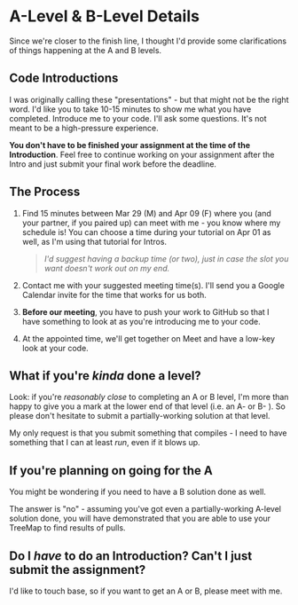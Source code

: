 # A-Level & B-Level Details

Since we're closer to the finish line, I thought I'd provide some clarifications of things happening at the A and B levels.


## Code Introductions

I was originally calling these "presentations" - but that might not be the right word. I'd like you to take 10-15 minutes to show me what you have completed. Introduce me to your code. I'll ask some questions. It's not meant to be a high-pressure experience.
 
**You don't have to be finished your assignment at the time of the Introduction**. Feel free to continue working on your assignment after the Intro and just submit your final work before the deadline.


## The Process

1. Find 15 minutes between Mar 29 (M) and Apr 09 (F) where you (and your partner, if you paired up) can meet with me - you know where my schedule is! You can choose a time during your tutorial on Apr 01 as well, as I'm using that tutorial for Intros. 
  
    > _I'd suggest having a backup time (or two), just in case the slot you want doesn't work out on my end._
    
    
2. Contact me with your suggested meeting time(s). I'll send you a Google Calendar invite for the time that works for us both.
3. **Before our meeting**, you have to push your work to GitHub so that I have something to look at as you're introducing me to your code.  
4. At the appointed time, we'll get together on Meet and have a low-key look at your code.


## What if you're _kinda_ done a level?

Look: if you're _reasonably close_ to completing an A or B level, I'm more than happy to give you a mark at the lower end of that level (i.e. an A- or B- ). So please don't hesitate to submit a partially-working solution at that level.

My only request is that you submit something that compiles - I need to have something that I can at least _run_, even if it blows up. 

## If you're planning on going for the A

You might be wondering if you need to have a B solution done as well. 

The answer is "no" - assuming you've got even a partially-working A-level solution done, you will have demonstrated that you are able to use your TreeMap to find results of pulls. 

## Do I _have_ to do an Introduction? Can't I just submit the assignment?

I'd like to touch base, so if you want to get an A or B, please meet with me.
